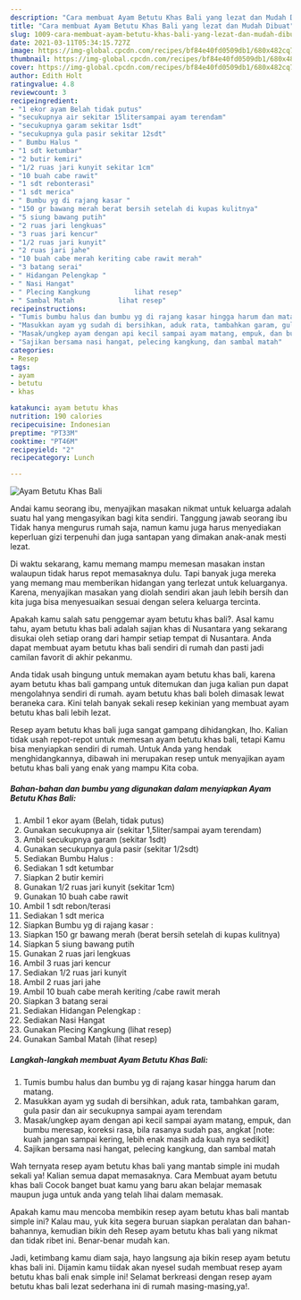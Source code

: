 ```yaml
---
description: "Cara membuat Ayam Betutu Khas Bali yang lezat dan Mudah Dibuat"
title: "Cara membuat Ayam Betutu Khas Bali yang lezat dan Mudah Dibuat"
slug: 1009-cara-membuat-ayam-betutu-khas-bali-yang-lezat-dan-mudah-dibuat
date: 2021-03-11T05:34:15.727Z
image: https://img-global.cpcdn.com/recipes/bf84e40fd0509db1/680x482cq70/ayam-betutu-khas-bali-foto-resep-utama.jpg
thumbnail: https://img-global.cpcdn.com/recipes/bf84e40fd0509db1/680x482cq70/ayam-betutu-khas-bali-foto-resep-utama.jpg
cover: https://img-global.cpcdn.com/recipes/bf84e40fd0509db1/680x482cq70/ayam-betutu-khas-bali-foto-resep-utama.jpg
author: Edith Holt
ratingvalue: 4.8
reviewcount: 3
recipeingredient:
- "1 ekor ayam Belah tidak putus"
- "secukupnya air sekitar 15litersampai ayam terendam"
- "secukupnya garam sekitar 1sdt"
- "secukupnya gula pasir sekitar 12sdt"
- " Bumbu Halus "
- "1 sdt ketumbar"
- "2 butir kemiri"
- "1/2 ruas jari kunyit sekitar 1cm"
- "10 buah cabe rawit"
- "1 sdt rebonterasi"
- "1 sdt merica"
- " Bumbu yg di rajang kasar "
- "150 gr bawang merah berat bersih setelah di kupas kulitnya"
- "5 siung bawang putih"
- "2 ruas jari lengkuas"
- "3 ruas jari kencur"
- "1/2 ruas jari kunyit"
- "2 ruas jari jahe"
- "10 buah cabe merah keriting cabe rawit merah"
- "3 batang serai"
- " Hidangan Pelengkap "
- " Nasi Hangat"
- " Plecing Kangkung           lihat resep"
- " Sambal Matah           lihat resep"
recipeinstructions:
- "Tumis bumbu halus dan bumbu yg di rajang kasar hingga harum dan matang."
- "Masukkan ayam yg sudah di bersihkan, aduk rata, tambahkan garam, gula pasir dan air secukupnya sampai ayam terendam"
- "Masak/ungkep ayam dengan api kecil sampai ayam matang, empuk, dan bumbu meresap, koreksi rasa, bila rasanya sudah pas, angkat [note: kuah jangan sampai kering, lebih enak masih ada kuah nya sedikit]"
- "Sajikan bersama nasi hangat, pelecing kangkung, dan sambal matah"
categories:
- Resep
tags:
- ayam
- betutu
- khas

katakunci: ayam betutu khas 
nutrition: 190 calories
recipecuisine: Indonesian
preptime: "PT33M"
cooktime: "PT46M"
recipeyield: "2"
recipecategory: Lunch

---
```



![Ayam Betutu Khas Bali](https://img-global.cpcdn.com/recipes/bf84e40fd0509db1/680x482cq70/ayam-betutu-khas-bali-foto-resep-utama.jpg)

Andai kamu seorang ibu, menyajikan masakan nikmat untuk keluarga adalah suatu hal yang mengasyikan bagi kita sendiri. Tanggung jawab seorang ibu Tidak hanya mengurus rumah saja, namun kamu juga harus menyediakan keperluan gizi terpenuhi dan juga santapan yang dimakan anak-anak mesti lezat.

Di waktu  sekarang, kamu memang mampu memesan masakan instan walaupun tidak harus repot memasaknya dulu. Tapi banyak juga mereka yang memang mau memberikan hidangan yang terlezat untuk keluarganya. Karena, menyajikan masakan yang diolah sendiri akan jauh lebih bersih dan kita juga bisa menyesuaikan sesuai dengan selera keluarga tercinta. 



Apakah kamu salah satu penggemar ayam betutu khas bali?. Asal kamu tahu, ayam betutu khas bali adalah sajian khas di Nusantara yang sekarang disukai oleh setiap orang dari hampir setiap tempat di Nusantara. Anda dapat membuat ayam betutu khas bali sendiri di rumah dan pasti jadi camilan favorit di akhir pekanmu.

Anda tidak usah bingung untuk memakan ayam betutu khas bali, karena ayam betutu khas bali gampang untuk ditemukan dan juga kalian pun dapat mengolahnya sendiri di rumah. ayam betutu khas bali boleh dimasak lewat beraneka cara. Kini telah banyak sekali resep kekinian yang membuat ayam betutu khas bali lebih lezat.

Resep ayam betutu khas bali juga sangat gampang dihidangkan, lho. Kalian tidak usah repot-repot untuk memesan ayam betutu khas bali, tetapi Kamu bisa menyiapkan sendiri di rumah. Untuk Anda yang hendak menghidangkannya, dibawah ini merupakan resep untuk menyajikan ayam betutu khas bali yang enak yang mampu Kita coba.

<!--inarticleads1-->

##### Bahan-bahan dan bumbu yang digunakan dalam menyiapkan Ayam Betutu Khas Bali:

1. Ambil 1 ekor ayam (Belah, tidak putus)
1. Gunakan secukupnya air (sekitar 1,5liter/sampai ayam terendam)
1. Ambil secukupnya garam (sekitar 1sdt)
1. Gunakan secukupnya gula pasir (sekitar 1/2sdt)
1. Sediakan  Bumbu Halus :
1. Sediakan 1 sdt ketumbar
1. Siapkan 2 butir kemiri
1. Gunakan 1/2 ruas jari kunyit (sekitar 1cm)
1. Gunakan 10 buah cabe rawit
1. Ambil 1 sdt rebon/terasi
1. Sediakan 1 sdt merica
1. Siapkan  Bumbu yg di rajang kasar :
1. Siapkan 150 gr bawang merah (berat bersih setelah di kupas kulitnya)
1. Siapkan 5 siung bawang putih
1. Gunakan 2 ruas jari lengkuas
1. Ambil 3 ruas jari kencur
1. Sediakan 1/2 ruas jari kunyit
1. Ambil 2 ruas jari jahe
1. Ambil 10 buah cabe merah keriting /cabe rawit merah
1. Siapkan 3 batang serai
1. Sediakan  Hidangan Pelengkap :
1. Sediakan  Nasi Hangat
1. Gunakan  Plecing Kangkung           (lihat resep)
1. Gunakan  Sambal Matah           (lihat resep)




<!--inarticleads2-->

##### Langkah-langkah membuat Ayam Betutu Khas Bali:

1. Tumis bumbu halus dan bumbu yg di rajang kasar hingga harum dan matang.
1. Masukkan ayam yg sudah di bersihkan, aduk rata, tambahkan garam, gula pasir dan air secukupnya sampai ayam terendam
1. Masak/ungkep ayam dengan api kecil sampai ayam matang, empuk, dan bumbu meresap, koreksi rasa, bila rasanya sudah pas, angkat [note: kuah jangan sampai kering, lebih enak masih ada kuah nya sedikit]
1. Sajikan bersama nasi hangat, pelecing kangkung, dan sambal matah




Wah ternyata resep ayam betutu khas bali yang mantab simple ini mudah sekali ya! Kalian semua dapat memasaknya. Cara Membuat ayam betutu khas bali Cocok banget buat kamu yang baru akan belajar memasak maupun juga untuk anda yang telah lihai dalam memasak.

Apakah kamu mau mencoba membikin resep ayam betutu khas bali mantab simple ini? Kalau mau, yuk kita segera buruan siapkan peralatan dan bahan-bahannya, kemudian bikin deh Resep ayam betutu khas bali yang nikmat dan tidak ribet ini. Benar-benar mudah kan. 

Jadi, ketimbang kamu diam saja, hayo langsung aja bikin resep ayam betutu khas bali ini. Dijamin kamu tiidak akan nyesel sudah membuat resep ayam betutu khas bali enak simple ini! Selamat berkreasi dengan resep ayam betutu khas bali lezat sederhana ini di rumah masing-masing,ya!.

